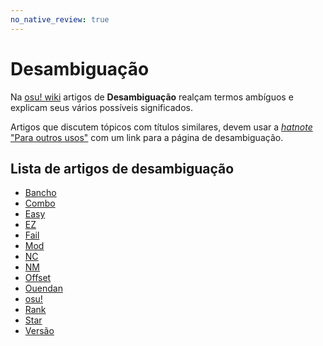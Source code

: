 ```yaml
---
no_native_review: true
---
```


# Desambiguação

Na [osu! wiki](/wiki/Main_Page) artigos de **Desambiguação** realçam termos ambíguos e explicam seus vários possíveis significados.

Artigos que discutem tópicos com títulos similares, devem usar a [*hatnote* "Para outros usos"](/wiki/Article_styling_criteria/Formatting#for-other-uses) com um link para a página de desambiguação.

## Lista de artigos de desambiguação

- [Bancho](Bancho)
- [Combo](Combo)
- [Easy](Easy)
- [EZ](EZ)
- [Fail](Fail)
- [Mod](Mod)
- [NC](NC)
- [NM](NM)
- [Offset](Offset)
- [Ouendan](Ouendan)
- [osu!](osu!)
- [Rank](Rank)
- [Star](Star)
- [Versão](Version)
